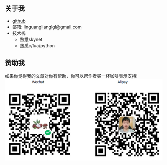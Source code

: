 <span id="busuanzi_container_page_pv" style='display:none'>
    本文阅读量: <span id="busuanzi_value_page_pv"></span> 次
</span>
<br>

## 关于我

- [github](https://github.com/sundream)
- 邮箱: linguanglianglgl@gmail.com
- 技术栈
  - 熟悉skynet
  - 熟悉c/lua/python

## 赞助我

如果你觉得我的文章对你有帮助，你可以帮作者买一杯咖啡表示支持!<br>
![sponsor](../images/sponsor.png)
